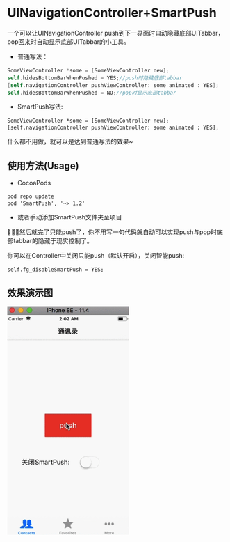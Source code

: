 # UINavigationController+SmartPush

一个可以让UINavigationController push到下一界面时自动隐藏底部UITabbar，pop回来时自动显示底部UITabbar的小工具。


- 普通写法：

```objective-c
SomeViewController *some = [SomeViewController new];
self.hidesBottomBarWhenPushed = YES;//push时隐藏底部tabbar
[self.navigationController pushViewController: some animated : YES];
self.hidesBottomBarWhenPushed = NO;//pop时显示底部tabbar
```

- SmartPush写法:

```
SomeViewController *some = [SomeViewController new];
[self.navigationController pushViewController: some animated : YES];
```

什么都不用做，就可以是达到普通写法的效果~

## 使用方法(Usage)

- CocoaPods

```
pod repo update
pod 'SmartPush', '~> 1.2'
```
- 或者手动添加SmartPush文件夹至项目

🚀🚀🔥然后就完了只能push了，你不用写一句代码就自动可以实现push与pop时底部tabbar的隐藏于现实控制了。


你可以在Controller中关闭只能push（默认开启），关闭智能push:
```
self.fg_disableSmartPush = YES;
```

## 效果演示图

![](/src/demo.gif)
